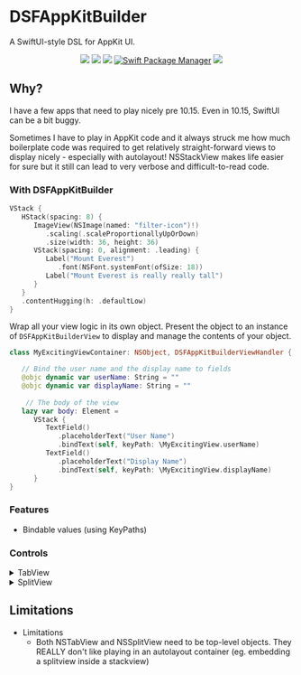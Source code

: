 # DSFAppKitBuilder

A SwiftUI-style DSL for AppKit UI.

<p align="center">
    <img src="https://img.shields.io/github/v/tag/dagronf/DSFAppKitBuilder" />
    <img src="https://img.shields.io/badge/macOS-10.13+-red" />
    <img src="https://img.shields.io/badge/Swift-5.1-orange.svg" />
    <a href="https://swift.org/package-manager">
        <img src="https://img.shields.io/badge/spm-compatible-brightgreen.svg?style=flat" alt="Swift Package Manager" /></a>
    <img src="https://img.shields.io/badge/License-MIT-lightgrey" />
</p>

## Why?

I have a few apps that need to play nicely pre 10.15. Even in 10.15, SwiftUI can be a bit buggy.

Sometimes I have to play in AppKit code and it always struck me how much boilerplate code was required to get relatively straight-forward views to display nicely - especially with autolayout! NSStackView makes life easier for sure but it still can lead to very verbose and difficult-to-read code.

### With DSFAppKitBuilder

```swift
VStack {
   HStack(spacing: 8) {
      ImageView(NSImage(named: "filter-icon")!)
         .scaling(.scaleProportionallyUpOrDown)
         .size(width: 36, height: 36)
      VStack(spacing: 0, alignment: .leading) {
         Label("Mount Everest")
            .font(NSFont.systemFont(ofSize: 18))
         Label("Mount Everest is really really tall")
      }
   }
   .contentHugging(h: .defaultLow)
}
```

Wrap all your view logic in its own object. Present the object to an instance of `DSFAppKitBuilderView` to display and manage the contents of your object.

```swift
class MyExcitingViewContainer: NSObject, DSFAppKitBuilderViewHandler {

   // Bind the user name and the display name to fields
   @objc dynamic var userName: String = ""
   @objc dynamic var displayName: String = ""
   	
   	// The body of the view
   lazy var body: Element =
      VStack {
         TextField()
            .placeholderText("User Name")
            .bindText(self, keyPath: \MyExcitingView.userName)
         TextField()
            .placeholderText("Display Name")
            .bindText(self, keyPath: \MyExcitingView.displayName)
      }
}
```

### Features

* Bindable values (using KeyPaths)


### Controls

<details>
<summary>TabView</summary>

```swift
TabView {
   TabViewItem("First") { 
      VStack { 
         Label("Tab View 1")
      } 
   }
   TabViewItem("Second") { 
      VStack { 
         Label("Tab View 2")
      } 
   }
   TabViewItem("Third") { 
      VStack { 
         Label("Tab View 3")
      } 
   }
}
```

</details>

<details>
<summary>SplitView</summary>
```swift
SplitView {
   SplitViewItem {
      VStack { 
         Label("1") 
      } 
   }
   SplitViewItem { VStack { Label("2") } }
   SplitViewItem { VStack { Label("3") } }
}
```
</details>

## Limitations

* Limitations
  * Both NSTabView and NSSplitView need to be top-level objects. They REALLY don't like playing in an autolayout container (eg. embedding a splitview inside a stackview)
